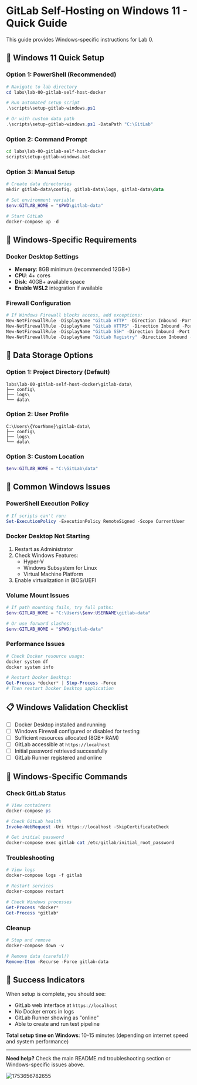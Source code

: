 # GitLab Self-Hosting on Windows 11 - Quick Guide

This guide provides Windows-specific instructions for Lab 0.

## 🎯 Windows 11 Quick Setup

### Option 1: PowerShell (Recommended)
```powershell
# Navigate to lab directory
cd labs\lab-00-gitlab-self-host-docker

# Run automated setup script
.\scripts\setup-gitlab-windows.ps1

# Or with custom data path
.\scripts\setup-gitlab-windows.ps1 -DataPath "C:\GitLab"
```

### Option 2: Command Prompt
```cmd
cd labs\lab-00-gitlab-self-host-docker
scripts\setup-gitlab-windows.bat
```

### Option 3: Manual Setup
```powershell
# Create data directories
mkdir gitlab-data\config, gitlab-data\logs, gitlab-data\data

# Set environment variable
$env:GITLAB_HOME = "$PWD\gitlab-data"

# Start GitLab
docker-compose up -d
```

## 🔧 Windows-Specific Requirements

### Docker Desktop Settings
- **Memory**: 8GB minimum (recommended 12GB+)
- **CPU**: 4+ cores
- **Disk**: 40GB+ available space
- **Enable WSL2** integration if available

### Firewall Configuration
```powershell
# If Windows Firewall blocks access, add exceptions:
New-NetFirewallRule -DisplayName "GitLab HTTP" -Direction Inbound -Port 80 -Protocol TCP -Action Allow
New-NetFirewallRule -DisplayName "GitLab HTTPS" -Direction Inbound -Port 443 -Protocol TCP -Action Allow
New-NetFirewallRule -DisplayName "GitLab SSH" -Direction Inbound -Port 2224 -Protocol TCP -Action Allow
New-NetFirewallRule -DisplayName "GitLab Registry" -Direction Inbound -Port 5050 -Protocol TCP -Action Allow
```

## 📁 Data Storage Options

### Option 1: Project Directory (Default)
```
labs\lab-00-gitlab-self-host-docker\gitlab-data\
├── config\
├── logs\
└── data\
```

### Option 2: User Profile
```
C:\Users\{YourName}\gitlab-data\
├── config\
├── logs\
└── data\
```

### Option 3: Custom Location
```powershell
$env:GITLAB_HOME = "C:\GitLab\data"
```

## 🚨 Common Windows Issues

### PowerShell Execution Policy
```powershell
# If scripts can't run:
Set-ExecutionPolicy -ExecutionPolicy RemoteSigned -Scope CurrentUser
```

### Docker Desktop Not Starting
1. Restart as Administrator
2. Check Windows Features:
   - Hyper-V
   - Windows Subsystem for Linux
   - Virtual Machine Platform
3. Enable virtualization in BIOS/UEFI

### Volume Mount Issues
```powershell
# If path mounting fails, try full paths:
$env:GITLAB_HOME = "C:\Users\$env:USERNAME\gitlab-data"

# Or use forward slashes:
$env:GITLAB_HOME = "$PWD/gitlab-data"
```

### Performance Issues
```powershell
# Check Docker resource usage:
docker system df
docker system info

# Restart Docker Desktop:
Get-Process *docker* | Stop-Process -Force
# Then restart Docker Desktop application
```

## 📋 Windows Validation Checklist

- [ ] Docker Desktop installed and running
- [ ] Windows Firewall configured or disabled for testing
- [ ] Sufficient resources allocated (8GB+ RAM)
- [ ] GitLab accessible at `https://localhost`
- [ ] Initial password retrieved successfully
- [ ] GitLab Runner registered and online

## 🔗 Windows-Specific Commands

### Check GitLab Status
```powershell
# View containers
docker-compose ps

# Check GitLab health
Invoke-WebRequest -Uri https://localhost -SkipCertificateCheck

# Get initial password
docker-compose exec gitlab cat /etc/gitlab/initial_root_password
```

### Troubleshooting
```powershell
# View logs
docker-compose logs -f gitlab

# Restart services
docker-compose restart

# Check Windows processes
Get-Process *docker*
Get-Process *gitlab*
```

### Cleanup
```powershell
# Stop and remove
docker-compose down -v

# Remove data (careful!)
Remove-Item -Recurse -Force gitlab-data
```

## 🎉 Success Indicators

When setup is complete, you should see:
- GitLab web interface at `https://localhost`
- No Docker errors in logs
- GitLab Runner showing as "online"
- Able to create and run test pipeline

**Total setup time on Windows**: 10-15 minutes (depending on internet speed and system performance)

---

**Need help?** Check the main README.md troubleshooting section or Windows-specific issues above.

![1753656782655](image/WINDOWS/1753656782655.png)